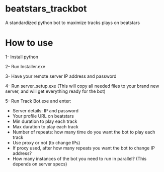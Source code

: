 # beatstars_trackbot
A standardized python bot to maximize tracks plays on beatstars

# How to use
1- Install python

2- Run Installer.exe

3- Have your remote server IP address and password

4- Run server_setup.exe (This will copy all needed files to your brand new server, and will get everything ready for the bot)

5- Run Track Bot.exe and enter:

  * Server details: IP and password
  * Your profile URL on beatstars
  * Min duration to play each track
  * Max duration to play each track
  * Number of repeats: how many time do you want the bot to play each track
  * Use proxy or not (to change IPs)
  * If proxy used, after how many repeats you want the bot to change IP address?
  * How many instances of the bot you need to run in parallel? (This depends on server specs)
